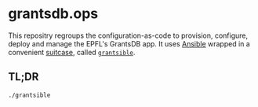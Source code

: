 # grantsdb.ops

This repositry regroups the configuration-as-code to provision, configure,
deploy and manage the EPFL's GrantsDB app. It uses [Ansible] wrapped in a
convenient [suitcase], called [`grantsible`](./grantsible).


## TL;DR

`./grantsible`



[Ansible]: https://www.ansible.com (Ansible is Simple IT Automation)
[suitcase]: https://github.com/epfl-si/ansible.suitcase (Install Ansible and its dependency stack into a temporary directory)
